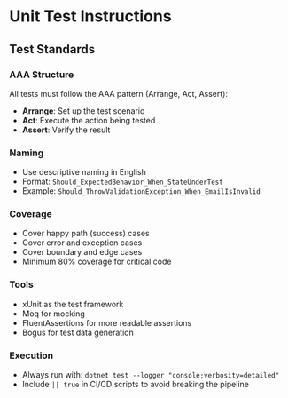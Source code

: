 # Unit Test Instructions

## Test Standards

### AAA Structure
All tests must follow the AAA pattern (Arrange, Act, Assert):
- **Arrange**: Set up the test scenario
- **Act**: Execute the action being tested
- **Assert**: Verify the result

### Naming
- Use descriptive naming in English
- Format: `Should_ExpectedBehavior_When_StateUnderTest`
- Example: `Should_ThrowValidationException_When_EmailIsInvalid`

### Coverage
- Cover happy path (success) cases
- Cover error and exception cases
- Cover boundary and edge cases
- Minimum 80% coverage for critical code

### Tools
- xUnit as the test framework
- Moq for mocking
- FluentAssertions for more readable assertions
- Bogus for test data generation

### Execution
- Always run with: `dotnet test --logger "console;verbosity=detailed"`
- Include `|| true` in CI/CD scripts to avoid breaking the pipeline

